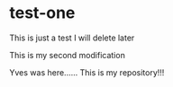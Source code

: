 # test-one
This is just a test I will delete later


This is my second modification


Yves was here...... This is my repository!!!

